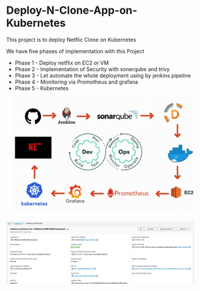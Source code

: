 # Deploy-N-Clone-App-on-Kubernetes
This project is to deploy Netflic Clone on Kubernetes

We have five phases of implementation with this Project

* Phase 1 - Deploy netflix on EC2 or VM
* Phase 2 - Implementation of Security with sonerqube and trivy 
* Phase 3 - Let automate the whole deployment using by jenkins pipeline
* Phase 4 - Monitoring via Promotheus and grafana
* Phase 5 - Kubernetes 

![Alt text](image.png)

![Alt text](image-1.png)